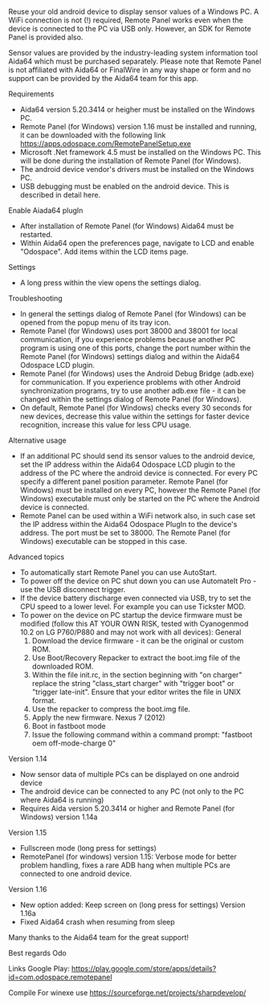 Reuse your old android device to display sensor values of a Windows PC. A WiFi connection is not (!) required, Remote Panel works even when the device is connected to the PC via USB only. However, an SDK for Remote Panel is provided also.
 
Sensor values are provided by the industry-leading system information tool Aida64 which must be purchased separately. Please note that Remote Panel is not affiliated with Aida64 or FinalWire in any way shape or form and no support can be provided by the Aida64 team for this app.
 
Requirements
- Aida64 version 5.20.3414 or heigher must be installed on the Windows PC.
- Remote Panel (for Windows) version 1.16 must be installed and running, it can be downloaded with the following link https://apps.odospace.com/RemotePanelSetup.exe 
- Microsoft .Net framework 4.5 must be installed on the Windows PC. This will be done during the installation of Remote Panel (for Windows).
- The android device vendor's drivers must be installed on the Windows PC.
- USB debugging must be enabled on the android device. This is described in detail here. 
 
Enable Aiada64 plugIn
- After installation of Remote Panel (for Windows) Aida64 must be restarted.
- Within Aida64 open the preferences page, navigate to LCD and enable "Odospace". Add items within the LCD items page.
 
Settings
- A long press within the view opens the settings dialog.
 
Troubleshooting
- In general the settings dialog of Remote Panel (for Windows) can be opened from the popup menu of its tray icon.
- Remote Panel (for Windows) uses port 38000 and 38001 for local communication, if you experience problems because another PC program is using one of this ports, change the port number within the Remote Panel (for Windows) settings dialog and within the Aida64 Odospace LCD plugin.
- Remote Panel (for Windows) uses the Android Debug Bridge (adb.exe) for communication. If you experience problems with other Android synchronization programs, try to use another adb.exe file - it can be changed within the settings dialog of Remote Panel (for Windows).
- On default, Remote Panel (for Windows) checks every 30 seconds for new devices, decrease this value within the settings for faster device recognition, increase this value for less CPU usage.
 
Alternative usage
- If an additional PC should send its sensor values to the android device, set the IP address within the Aida64 Odospace LCD plugin to the address of the PC where the android device is connected. For every PC specify a different panel position parameter. Remote Panel (for Windows) must be installed on every PC, however the Remote Panel (for Windows) executable must only be started on the PC where the Android device is connected.
- Remote Panel can be used within a WiFi network also, in such case set the IP address within the Aida64 Odospace PlugIn to the device's address. The port must be set to 38000. The Remote Panel (for Windows) executable can be stopped in this case.
 
Advanced topics
- To automatically start Remote Panel you can use AutoStart.
- To power off the device on PC shut down you can use AutomateIt Pro - use the USB disconnect trigger.
- If the device battery discharge even connected via USB, try to set the CPU speed to a lower level. For example you can use Tickster MOD.
- To power on the device on PC startup the device firmware must be modified (follow this AT YOUR OWN RISK, tested with Cyanogenmod 10.2 on LG P760/P880 and may not work with all devices):
  General
  1. Download the device firmware - it can be the original or custom ROM.
  2. Use Boot/Recovery Repacker to extract the boot.img file of the downloaded ROM.
  3. Within the file init.rc, in the section beginning with "on charger" replace the string "class_start charger" with "trigger boot" or "trigger late-init". Ensure that your editor writes the file in UNIX format.
  4. Use the repacker to compress the boot.img file.
  5. Apply the new firmware.
  Nexus 7 (2012)
  1. Boot in fastboot mode
  2. Issue the following command within a command prompt: "fastboot oem off-mode-charge 0"
  
 

Version 1.14

- Now sensor data of multiple PCs can be displayed on one android device
- The android device can be connected to any PC (not only to the PC where Aida64 is running)
- Requires Aida version 5.20.3414 or higher and Remote Panel (for Windows) version 1.14a
 
Version 1.15
- Fullscreen mode (long press for settings)
- RemotePanel (for windows) version 1.15: Verbose mode for better problem handling, fixes a rare ADB hang when multiple PCs are connected to one android device.
 
Version 1.16
- New option added: Keep screen on (long press for settings)
Version 1.16a
- Fixed Aida64 crash when resuming from sleep

 

Many thanks to the Aida64 team for the great support!

 

Best regards 
Odo


Links
Google Play: https://play.google.com/store/apps/details?id=com.odospace.remotepanel


Compile
For winexe use https://sourceforge.net/projects/sharpdevelop/
